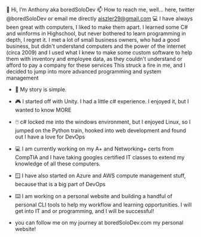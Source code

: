 👋 Hi, I’m Anthony aka boredSoloDev
📫 How to reach me, well... here, twitter @boredSoloDev or email me directly aiszler29@gmail.com 
💻 I have always been great with computers, I liked to make them apart.
I learned some C# and winforms in Highschool, but never bothered to learn programming in depth, I regret it. 
I met a lot of small business owners, who had a good business, but didn't understand computers and the power of the internet (circa 2009)
and I used what I knew to make some custom software to help them with inventory and employee data, as they couldn't understand or afford to pay a company for these services
This struck a fire in me, and I decided to  jump into more advanced programming and system management

- 📖 My story is simple.

- 🎮 I started off with Unity. I had a little c# experience. I enjoyed it, but I wanted to know MORE
- 🖱️ c# locked me into the windows environment, but I enjoyed Linux, so I jumped on the Python train, hooked into web development and found out I have a love for DevOps
- 💻 I am currently working on my A+ and Networking+ certs from CompTIA and I have taking googles certified IT classes to extend my knowledge of all these computers.
- 🪟 I have also started on Azure and AWS compute management stuff, because that is a big part of DevOps
- ⌨️ I am working on a personal website and building a handful of personal CLI tools to help my workflow and learning opportunities. I will get into IT and or programming, and I will be successful!

- you can follow me on my journey at boredSoloDev.com my personal website!




<!---
AkIszler/AkIszler is a ✨ special ✨ repository because its `README.md` (this file) appears on your GitHub profile.
You can click the Preview link to take a look at your changes.
--->
